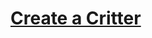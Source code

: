 # [Create a Critter](https://education.lego.com/en-us/lessons/spike-and-bricq-motion-essential-combined/spike-essential-and-bricq-motion-essential-create-a-critter)
